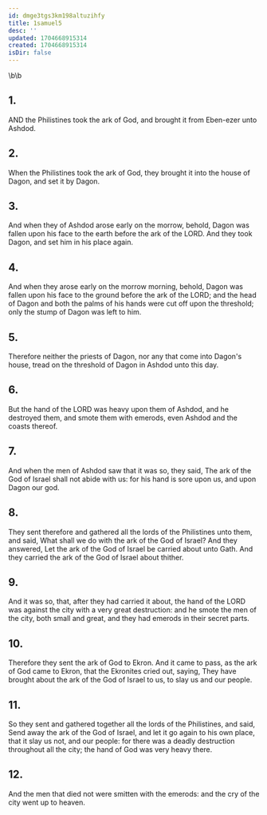 ```yaml
---
id: dmge3tgs3km198altuzihfy
title: 1samuel5
desc: ''
updated: 1704668915314
created: 1704668915314
isDir: false
---
```

\b\b
## 1.
AND the Philistines took the ark of God, and brought it from Eben-ezer unto Ashdod.
## 2.
When the Philistines took the ark of God, they brought it into the house of Dagon, and set it by Dagon.
## 3.
And when they of Ashdod arose early on the morrow, behold, Dagon was fallen upon his face to the earth before the ark of the LORD.  And they took Dagon, and set him in his place again.
## 4.
And when they arose early on the morrow morning, behold, Dagon was fallen upon his face to the ground before the ark of the LORD; and the head of Dagon and both the palms of his hands were cut off upon the threshold; only the stump of Dagon was left to him.
## 5.
Therefore neither the priests of Dagon, nor any that come into Dagon's house, tread on the threshold of Dagon in Ashdod unto this day.
## 6.
But the hand of the LORD was heavy upon them of Ashdod, and he destroyed them, and smote them with emerods, even Ashdod and the coasts thereof.
## 7.
And when the men of Ashdod saw that it was so, they said, The ark of the God of Israel shall not abide with us: for his hand is sore upon us, and upon Dagon our god.
## 8.
They sent therefore and gathered all the lords of the Philistines unto them, and said, What shall we do with the ark of the God of Israel?  And they answered, Let the ark of the God of Israel be carried about unto Gath.  And they carried the ark of the God of Israel about thither.
## 9.
And it was so, that, after they had carried it about, the hand of the LORD was against the city with a very great destruction: and he smote the men of the city, both small and great, and they had emerods in their secret parts.
## 10.
Therefore they sent the ark of God to Ekron.  And it came to pass, as the ark of God came to Ekron, that the Ekronites cried out, saying, They have brought about the ark of the God of Israel to us, to slay us and our people.
## 11.
So they sent and gathered together all the lords of the Philistines, and said, Send away the ark of the God of Israel, and let it go again to his own place, that it slay us not, and our people: for there was a deadly destruction throughout all the city; the hand of God was very heavy there.
## 12.
And the men that died not were smitten with the emerods: and the cry of the city went up to heaven.

